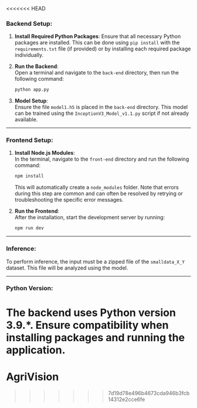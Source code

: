 <<<<<<< HEAD
### Backend Setup:

1. **Install Required Python Packages**: Ensure that all necessary Python packages are installed. This can be done using `pip install` with the `requirements.txt` file (if provided) or by installing each required package individually.

2. **Run the Backend**:  
   Open a terminal and navigate to the `back-end` directory, then run the following command:
   ```bash
   python app.py
   ```

3. **Model Setup**:  
   Ensure the file `model1.h5` is placed in the `back-end` directory. This model can be trained using the `InceptionV3_Model_v1.1.py` script if not already available.

---

### Frontend Setup:

1. **Install Node.js Modules**:  
   In the terminal, navigate to the `front-end` directory and run the following command:
   ```bash
   npm install
   ```
   This will automatically create a `node_modules` folder. Note that errors during this step are common and can often be resolved by retrying or troubleshooting the specific error messages.

2. **Run the Frontend**:  
   After the installation, start the development server by running:
   ```bash
   npm run dev
   ```

---

### Inference:

To perform inference, the input must be a zipped file of the `smalldata_X_Y` dataset. This file will be analyzed using the model.

---

### Python Version:

The backend uses Python version 3.9.*. Ensure compatibility when installing packages and running the application.
=======
# AgriVision
>>>>>>> 7d19d78e496b4673cda946b3fcb14312e2cce6fe
